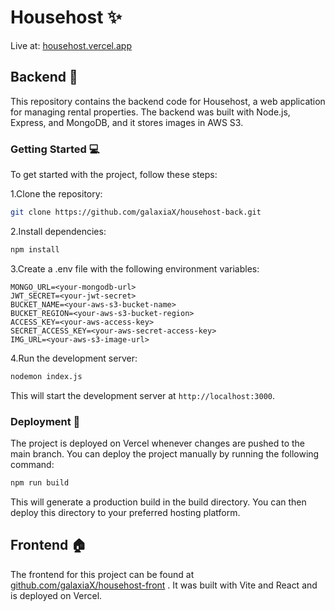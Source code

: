 # Househost ✨

Live at: [househost.vercel.app](https://househost.vercel.app)

## Backend 🔧

This repository contains the backend code for Househost, a web application for managing rental properties. The backend was built with Node.js, Express, and MongoDB, and it stores images in AWS S3.

### Getting Started 💻

To get started with the project, follow these steps:

1.Clone the repository:

```bash
git clone https://github.com/galaxiaX/househost-back.git
```

2.Install dependencies:

```bash
npm install
```

3.Create a .env file with the following environment variables:

```env
MONGO_URL=<your-mongodb-url>
JWT_SECRET=<your-jwt-secret>
BUCKET_NAME=<your-aws-s3-bucket-name>
BUCKET_REGION=<your-aws-s3-bucket-region>
ACCESS_KEY=<your-aws-access-key>
SECRET_ACCESS_KEY=<your-aws-secret-access-key>
IMG_URL=<your-aws-s3-image-url>
```

4.Run the development server:

```bash
nodemon index.js
```

This will start the development server at `http://localhost:3000`.

### Deployment 🚀

The project is deployed on Vercel whenever changes are pushed to the main branch. You can deploy the project manually by running the following command:

```bash
npm run build
```

This will generate a production build in the build directory. You can then deploy this directory to your preferred hosting platform.

## Frontend 🏠

The frontend for this project can be found at [github.com/galaxiaX/househost-front](https://github.com/galaxiaX/househost-front) . It was built with Vite and React and is deployed on Vercel.

